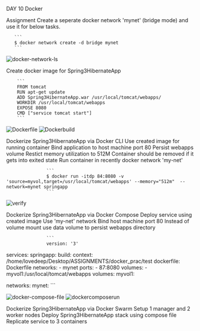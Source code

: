 DAY 10 Docker

Assignment
Create a seperate docker network 'mynet' (bridge mode) and use it for below tasks.

       ```
       $ docker network create -d bridge mynet
       ```
![docker-network-ls]()

Create docker image for Spring3HibernateApp

        ```
        FROM tomcat
        RUN apt-get update
        ADD Spring3HibernateApp.war /usr/local/tomcat/webapps/
        WORKDIR /usr/local/tomcat/webapps
        EXPOSE 8080
        CMD ["service tomcat start"]
        ```

![Dockerfile]()
![Dockerbuild]()





Dockerize Spring3HibernateApp via Docker CLI
Use created image for running container 
Bind application to host machine port 80 
Persist webapps volume 
Restict memory utilization to 512M 
Container should be removed if it gets into exited state 
Run container in recently docker network 'my-net' 

                   ```
                   $ docker run -itdp 84:8080 -v 'source=myvol,target=/usr/local/tomcat/webapps' --memory="512m"  --network=mynet springapp
                   ```

![verify]()

Dockerize Spring3HibernateApp via Docker Compose
Deploy service using created image 
Use 'my-net' network 
Bind host machine port 80 
Instead of volume mount use data volume to persist webapps directory

                   ```
                   version: '3'
services:
  springapp:
    build:
      context: /home/lovedeep/Desktop/ASSIGNMENTS/docker_prac/test
      dockerfile: Dockerfile
    networks:
      -  mynet
    ports:
      - 87:8080
    volumes:
      - myvol1:/usr/local/tomcat/webapps
volumes:
  myvol1:

networks:
  mynet:
                   ```

![docker-compose-file]()
![dockercomposerun]()

Dockerize Spring3HibernateApp via Docker Swarm
Setup 1 manager and 2 worker nodes 
Deploy Spring3HibernateApp stack using compose file 
Replicate service to 3 containers 
